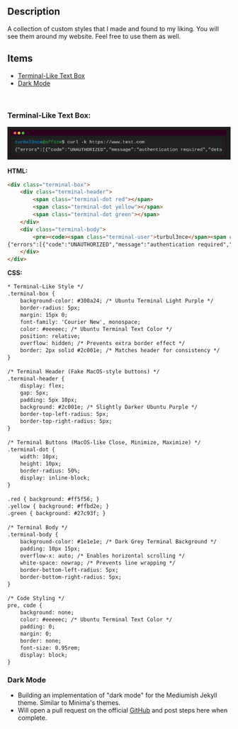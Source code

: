## Description
A collection of custom styles that I made and found to my liking. You will see them around my website. Feel free to use them as well.

## Items
- [Terminal-Like Text Box](#Terminal-Like-Text-Box)
- [Dark Mode](#Dark-Mode)

<br>

### Terminal-Like Text Box:

<img src=../assets/terminal-like-box.PNG>

<b>HTML:</b>
```html
<div class="terminal-box">
    <div class="terminal-header">
        <span class="terminal-dot red"></span>
        <span class="terminal-dot yellow"></span>
        <span class="terminal-dot green"></span>
    </div>
    <div class="terminal-body">
        <pre><code><span class="terminal-user">turbul3nce</span><span class="terminal-host">@office</span>$ curl -k https://www.test.com
{"errors":[{"code":"UNAUTHORIZED","message":"authentication required","detail":null}]}</code></pre>
    </div>
</div>
```
<b>CSS:</b>
```/
* Terminal-Like Style */
.terminal-box {
    background-color: #300a24; /* Ubuntu Terminal Light Purple */
    border-radius: 5px;
    margin: 15px 0;
    font-family: 'Courier New', monospace;
    color: #eeeeec; /* Ubuntu Terminal Text Color */
    position: relative;
    overflow: hidden; /* Prevents extra border effect */
    border: 2px solid #2c001e; /* Matches header for consistency */
}

/* Terminal Header (Fake MacOS-style buttons) */
.terminal-header {
    display: flex;
    gap: 5px;
    padding: 5px 10px;
    background: #2c001e; /* Slightly Darker Ubuntu Purple */
    border-top-left-radius: 5px;
    border-top-right-radius: 5px;
}

/* Terminal Buttons (MacOS-like Close, Minimize, Maximize) */
.terminal-dot {
    width: 10px;
    height: 10px;
    border-radius: 50%;
    display: inline-block;
}

.red { background: #ff5f56; }
.yellow { background: #ffbd2e; }
.green { background: #27c93f; }

/* Terminal Body */
.terminal-body {
    background-color: #1e1e1e; /* Dark Grey Terminal Background */
    padding: 10px 15px;
    overflow-x: auto; /* Enables horizontal scrolling */
    white-space: nowrap; /* Prevents line wrapping */
    border-bottom-left-radius: 5px;
    border-bottom-right-radius: 5px;
}

/* Code Styling */
pre, code {
    background: none;
    color: #eeeeec; /* Ubuntu Terminal Text Color */
    padding: 0;
    margin: 0;
    border: none;
    font-size: 0.95rem;
    display: block;
}
```

### Dark Mode

- Building an implementation of "dark mode" for the Mediumish Jekyll theme. Similar to Minima's themes.
- Will open a pull request on the official [GitHub](https://github.com/wowthemesnet/mediumish-theme-jekyll) and post steps here when complete.
